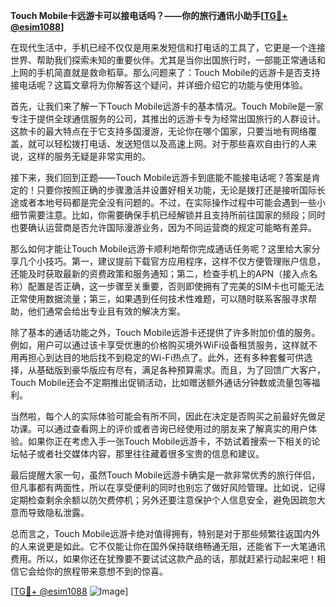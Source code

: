 **Touch Mobile卡远游卡可以接电话吗？——你的旅行通讯小助手[[TG💪+ @esim1088](https://t.me/s/esim1088)]**

在现代生活中，手机已经不仅仅是用来发短信和打电话的工具了，它更是一个连接世界、帮助我们探索未知的重要伙伴。尤其是当你出国旅行时，一部能正常通话和上网的手机简直就是救命稻草。那么问题来了：Touch Mobile的远游卡是否支持接电话呢？这篇文章将为你解答这个疑问，并详细介绍它的功能与使用体验。

首先，让我们来了解一下Touch Mobile远游卡的基本情况。Touch Mobile是一家专注于提供全球通信服务的公司，其推出的远游卡专为经常出国旅行的人群设计。这款卡的最大特点在于它支持多国漫游，无论你在哪个国家，只要当地有网络覆盖，就可以轻松拨打电话、发送短信以及高速上网。对于那些喜欢自由行的人来说，这样的服务无疑是非常实用的。

接下来，我们回到正题——Touch Mobile远游卡到底能不能接电话呢？答案是肯定的！只要你按照正确的步骤激活并设置好相关功能，无论是拨打还是接听国际长途或者本地号码都是完全没有问题的。不过，在实际操作过程中可能会遇到一些小细节需要注意。比如，你需要确保手机已经解锁并且支持所前往国家的频段；同时也要确认运营商是否允许国际漫游业务，因为不同运营商的规定可能略有差异。

那么如何才能让Touch Mobile远游卡顺利地帮你完成通话任务呢？这里给大家分享几个小技巧。第一，建议提前下载官方应用程序，这样不仅方便管理账户信息，还能及时获取最新的资费政策和服务通知；第二，检查手机上的APN（接入点名称）配置是否正确，这一步骤至关重要，否则即使拥有了完美的SIM卡也可能无法正常使用数据流量；第三，如果遇到任何技术性难题，可以随时联系客服寻求帮助，他们通常会给出专业且有效的解决方案。

除了基本的通话功能之外，Touch Mobile远游卡还提供了许多附加价值的服务。例如，用户可以通过该卡享受优惠的价格购买境外WiFi设备租赁服务，这样就不用再担心到达目的地后找不到稳定的Wi-Fi热点了。此外，还有多种套餐可供选择，从基础版到豪华版应有尽有，满足各种预算需求。而且，为了回馈广大客户，Touch Mobile还会不定期推出促销活动，比如赠送额外通话分钟数或流量包等福利。

当然啦，每个人的实际体验可能会有所不同，因此在决定是否购买之前最好先做足功课。可以通过查看网上的评价或者咨询已经使用过的朋友来了解真实的用户体验。如果你正在考虑入手一张Touch Mobile远游卡，不妨试着搜索一下相关的论坛帖子或者社交媒体内容，那里往往藏着很多宝贵的信息和建议。

最后提醒大家一句，虽然Touch Mobile远游卡确实是一款非常优秀的旅行伴侣，但凡事都有两面性，所以在享受便利的同时也别忘了做好风险管理。比如说，记得定期检查剩余余额以防欠费停机；另外还要注意保护个人信息安全，避免因疏忽大意而导致隐私泄露。

总而言之，Touch Mobile远游卡绝对值得拥有，特别是对于那些频繁往返国内外的人来说更是如此。它不仅能让你在国外保持联络畅通无阻，还能省下一大笔通讯费用。所以，如果你还在犹豫要不要试试这款产品的话，那就赶紧行动起来吧！相信它会给你的旅程带来意想不到的惊喜。

[[TG💪+ @esim1088](https://t.me/s/esim1088) ![Image](https://i.postimg.cc/4NQfJmqS/Snipaste-2025-05-13-00-14-12.png)]